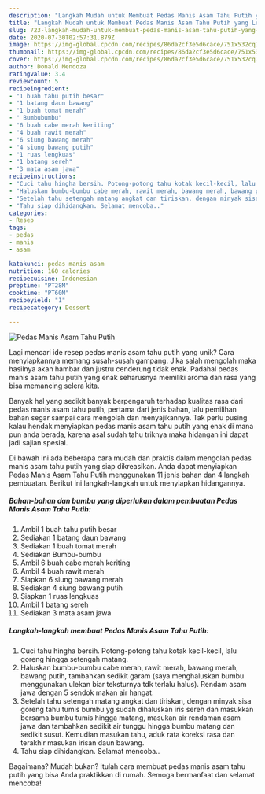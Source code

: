```yaml
---
description: "Langkah Mudah untuk Membuat Pedas Manis Asam Tahu Putih yang Lezat Sekali"
title: "Langkah Mudah untuk Membuat Pedas Manis Asam Tahu Putih yang Lezat Sekali"
slug: 723-langkah-mudah-untuk-membuat-pedas-manis-asam-tahu-putih-yang-lezat-sekali
date: 2020-07-30T02:57:31.879Z
image: https://img-global.cpcdn.com/recipes/86da2cf3e5d6cace/751x532cq70/pedas-manis-asam-tahu-putih-foto-resep-utama.jpg
thumbnail: https://img-global.cpcdn.com/recipes/86da2cf3e5d6cace/751x532cq70/pedas-manis-asam-tahu-putih-foto-resep-utama.jpg
cover: https://img-global.cpcdn.com/recipes/86da2cf3e5d6cace/751x532cq70/pedas-manis-asam-tahu-putih-foto-resep-utama.jpg
author: Donald Mendoza
ratingvalue: 3.4
reviewcount: 5
recipeingredient:
- "1 buah tahu putih besar"
- "1 batang daun bawang"
- "1 buah tomat merah"
- " Bumbubumbu"
- "6 buah cabe merah keriting"
- "4 buah rawit merah"
- "6 siung bawang merah"
- "4 siung bawang putih"
- "1 ruas lengkuas"
- "1 batang sereh"
- "3 mata asam jawa"
recipeinstructions:
- "Cuci tahu hingha bersih. Potong-potong tahu kotak kecil-kecil, lalu goreng hingga setengah matang."
- "Haluskan bumbu-bumbu cabe merah, rawit merah, bawang merah, bawang putih, tambahkan sedikit garam (saya menghaluskan bumbu menggunakan ulekan biar teksturnya tdk terlalu halus). Rendam asam jawa dengan 5 sendok makan air hangat."
- "Setelah tahu setengah matang angkat dan tiriskan, dengan minyak sisa goreng tahu tumis bumbu yg sudah dihaluskan iris sereh dan masukkan bersama bumbu tumis hingga matang, masukan air rendaman asam jawa dan tambahkan sedikit air tunggu hingga bumbu matang dan sedikit susut. Kemudian masukan tahu, aduk rata koreksi rasa dan terakhir masukan irisan daun bawang."
- "Tahu siap dihidangkan. Selamat mencoba.."
categories:
- Resep
tags:
- pedas
- manis
- asam

katakunci: pedas manis asam 
nutrition: 160 calories
recipecuisine: Indonesian
preptime: "PT28M"
cooktime: "PT60M"
recipeyield: "1"
recipecategory: Dessert

---
```



![Pedas Manis Asam Tahu Putih](https://img-global.cpcdn.com/recipes/86da2cf3e5d6cace/751x532cq70/pedas-manis-asam-tahu-putih-foto-resep-utama.jpg)

Lagi mencari ide resep pedas manis asam tahu putih yang unik? Cara menyiapkannya memang susah-susah gampang. Jika salah mengolah maka hasilnya akan hambar dan justru cenderung tidak enak. Padahal pedas manis asam tahu putih yang enak seharusnya memiliki aroma dan rasa yang bisa memancing selera kita.



Banyak hal yang sedikit banyak berpengaruh terhadap kualitas rasa dari pedas manis asam tahu putih, pertama dari jenis bahan, lalu pemilihan bahan segar sampai cara mengolah dan menyajikannya. Tak perlu pusing kalau hendak menyiapkan pedas manis asam tahu putih yang enak di mana pun anda berada, karena asal sudah tahu triknya maka hidangan ini dapat jadi sajian spesial.


Di bawah ini ada beberapa cara mudah dan praktis dalam mengolah pedas manis asam tahu putih yang siap dikreasikan. Anda dapat menyiapkan Pedas Manis Asam Tahu Putih menggunakan 11 jenis bahan dan 4 langkah pembuatan. Berikut ini langkah-langkah untuk menyiapkan hidangannya.

<!--inarticleads1-->

##### Bahan-bahan dan bumbu yang diperlukan dalam pembuatan Pedas Manis Asam Tahu Putih:

1. Ambil 1 buah tahu putih besar
1. Sediakan 1 batang daun bawang
1. Sediakan 1 buah tomat merah
1. Sediakan  Bumbu-bumbu
1. Ambil 6 buah cabe merah keriting
1. Ambil 4 buah rawit merah
1. Siapkan 6 siung bawang merah
1. Sediakan 4 siung bawang putih
1. Siapkan 1 ruas lengkuas
1. Ambil 1 batang sereh
1. Sediakan 3 mata asam jawa




<!--inarticleads2-->

##### Langkah-langkah membuat Pedas Manis Asam Tahu Putih:

1. Cuci tahu hingha bersih. Potong-potong tahu kotak kecil-kecil, lalu goreng hingga setengah matang.
1. Haluskan bumbu-bumbu cabe merah, rawit merah, bawang merah, bawang putih, tambahkan sedikit garam (saya menghaluskan bumbu menggunakan ulekan biar teksturnya tdk terlalu halus). Rendam asam jawa dengan 5 sendok makan air hangat.
1. Setelah tahu setengah matang angkat dan tiriskan, dengan minyak sisa goreng tahu tumis bumbu yg sudah dihaluskan iris sereh dan masukkan bersama bumbu tumis hingga matang, masukan air rendaman asam jawa dan tambahkan sedikit air tunggu hingga bumbu matang dan sedikit susut. Kemudian masukan tahu, aduk rata koreksi rasa dan terakhir masukan irisan daun bawang.
1. Tahu siap dihidangkan. Selamat mencoba..




Bagaimana? Mudah bukan? Itulah cara membuat pedas manis asam tahu putih yang bisa Anda praktikkan di rumah. Semoga bermanfaat dan selamat mencoba!
